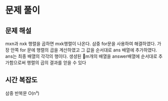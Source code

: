 # 문제 풀이

## 문제 해설
mxn과 nxk 행렬을 곱하면 mxk행렬이 나온다.
삼중 for문을 사용하여 해결하였다. 가장 안쪽 for 문에 행렬의 곱을 계산하였고 그 값을 순서대로 ans 배열에 추가하였다. ans는 최종 배열의 각각의 행이다.
생셩된 m개의 배열을 answer배열에 순서대로 추가함으로써 행렬의 곱의 결과를 얻을 수 있다

## 시간 복잡도
삼중 반복문 O(n³)
